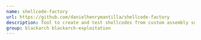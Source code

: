 ```yaml
---
name: shellcode-factory
url: https://github.com/danielhenrymantilla/shellcode-factory
description: Tool to create and test shellcodes from custom assembly sources.
group: blackarch blackarch-exploitation
---
```

